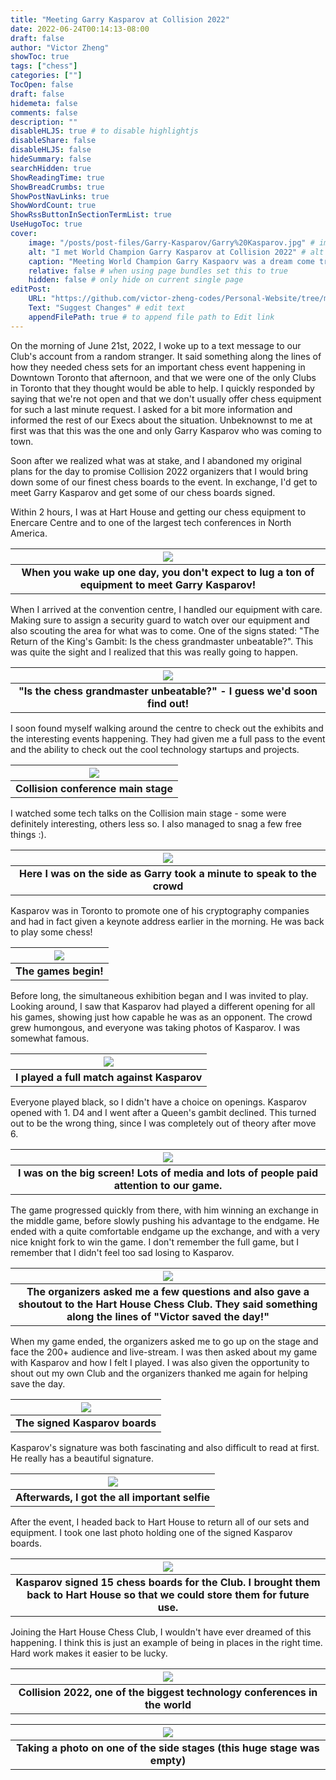 ```yaml
---
title: "Meeting Garry Kasparov at Collision 2022"
date: 2022-06-24T00:14:13-08:00
draft: false
author: "Victor Zheng"
showToc: true
tags: ["chess"]
categories: [""]
TocOpen: false
draft: false
hidemeta: false
comments: false
description: ""
disableHLJS: true # to disable highlightjs
disableShare: false
disableHLJS: false
hideSummary: false
searchHidden: true
ShowReadingTime: true
ShowBreadCrumbs: true
ShowPostNavLinks: true
ShowWordCount: true
ShowRssButtonInSectionTermList: true
UseHugoToc: true
cover:
    image: "/posts/post-files/Garry-Kasparov/Garry%20Kasparov.jpg" # image path/url
    alt: "I met World Champion Garry Kasparov at Collision 2022" # alt text
    caption: "Meeting World Champion Garry Kaspaorv was a dream come true" # display caption under cover
    relative: false # when using page bundles set this to true
    hidden: false # only hide on current single page
editPost:
    URL: "https://github.com/victor-zheng-codes/Personal-Website/tree/main/content"
    Text: "Suggest Changes" # edit text
    appendFilePath: true # to append file path to Edit link
---
```


On the morning of June 21st, 2022, I woke up to a text message to our Club's account from a random stranger. It said something along the lines of how they needed chess sets for an important chess event happening in Downtown Toronto that afternoon, and that we were one of the only Clubs in Toronto that they thought would be able to help. I quickly responded by saying that we're not open and that we don't usually offer chess equipment for such a last minute request. I asked for a bit more information and informed the rest of our Execs about the situation. Unbeknownst to me at first was that this was the one and only Garry Kasparov who was coming to town. 

Soon after we realized what was at stake, and I abandoned my original plans for the day to promise Collision 2022 organizers that I would bring down some of our finest chess boards to the event. In exchange, I'd get to meet Garry Kasparov and get some of our chess boards signed. 

Within 2 hours, I was at Hart House and getting our chess equipment to Enercare Centre and to one of the largest tech conferences in North America. 

|![](/posts/post-files/Garry-Kasparov/kasparov1.JPG)|
| :--: |
| <b>When you wake up one day, you don't expect to lug a ton of equipment to meet Garry Kasparov!</b>|

When I arrived at the convention centre, I handled our equipment with care. Making sure to assign a security guard to watch over our equipment and also scouting the area for what was to come. One of the signs stated: "The Return of the King's Gambit: Is the chess grandmaster unbeatable?". This was quite the sight and I realized that this was really going to happen. 

|![](/posts/post-files/Garry-Kasparov/kasparov2.JPG)|
| :--: |
| <b>"Is the chess grandmaster unbeatable?" - I guess we'd soon find out!</b>|

I soon found myself walking around the centre to check out the exhibits and the interesting events happening. They had given me a full pass to the event and the ability to check out the cool technology startups and projects. 

|![](/posts/post-files/Garry-Kasparov/kasparov3.JPG)|
| :--: |
| <b>Collision conference main stage</b>|

I watched some tech talks on the Collision main stage - some were definitely interesting, others less so. I also managed to snag a few free things :). 

|![](/posts/post-files/Garry-Kasparov/kasparov4.JPG)|
| :--: |
| <b>Here I was on the side as Garry took a minute to speak to the crowd</b>|

Kasparov was in Toronto to promote one of his cryptography companies and had in fact given a keynote address earlier in the morning. He was back to play some chess! 

|![](/posts/post-files/Garry-Kasparov/kasparov8.JPG)|
| :--: |
| <b>The games begin!</b>|

Before long, the simultaneous exhibition began and I was invited to play. Looking around, I saw that Kasparov had played a different opening for all his games, showing just how capable he was as an opponent. The crowd grew humongous, and everyone was taking photos of Kasparov. I was somewhat famous. 

|![](/posts/post-files/Garry-Kasparov/kasparov6.jpg)|
| :--: |
| <b>I played a full match against Kasparov</b>|

 Everyone played black, so I didn't have a choice on openings. Kasparov opened with 1. D4 and I went after a Queen's gambit declined. This turned out to be the wrong thing, since I was completely out of theory after move 6.  

|![](/posts/post-files/Garry-Kasparov/kasparov7.jpg)|
| :--: |
| <b>I was on the big screen! Lots of media and lots of people paid attention to our game.</b>|

The game progressed quickly from there, with him winning an exchange in the middle game, before slowly pushing his advantage to the endgame. He ended with a quite comfortable endgame up the exchange, and with a very nice knight fork to win the game. I don't remember the full game, but I remember that I didn't feel too sad losing to Kasparov. 

|![](/posts/post-files/Garry-Kasparov/kasparov12.JPG)|
| :--: |
| <b>The organizers asked me a few questions and also gave a shoutout to the Hart House Chess Club. They said something along the lines of "Victor saved the day!"</b>|

When my game ended, the organizers asked me to go up on the stage and face the 200+ audience and live-stream. I was then asked about my game with Kasparov and how I felt I played. I was also given the opportunity to shout out my own Club and the organizers thanked me again for helping save the day. 

|![](/posts/post-files/Garry-Kasparov/kasparov11.JPG)|
| :--: |
| <b>The signed Kasparov boards</b>|

Kasparov's signature was both fascinating and also difficult to read at first. He really has a beautiful signature. 

|![](/posts/post-files/Garry-Kasparov/kasparov5.JPG)|
| :--: |
| <b>Afterwards, I got the all important selfie</b>|

After the event, I headed back to Hart House to return all of our sets and equipment. I took one last photo holding one of the signed Kasparov boards. 

|![](/posts/post-files/Garry-Kasparov/kasparov13.JPG)|
| :--: |
| <b>Kasparov signed 15 chess boards for the Club. I brought them back to Hart House so that we could store them for future use.</b>|

Joining the Hart House Chess Club, I wouldn't have ever dreamed of this happening. I think this is just an example of being in places in the right time. Hard work makes it easier to be lucky. 


|![](/posts/post-files/Garry-Kasparov/kasparov10.JPG)|
| :--: |
| <b>Collision 2022, one of the biggest technology conferences in the world</b>|

|![](/posts/post-files/Garry-Kasparov/kasparov9.JPG)|
| :--: |
| <b>Taking a photo on one of the side stages (this huge stage was empty)</b>|
